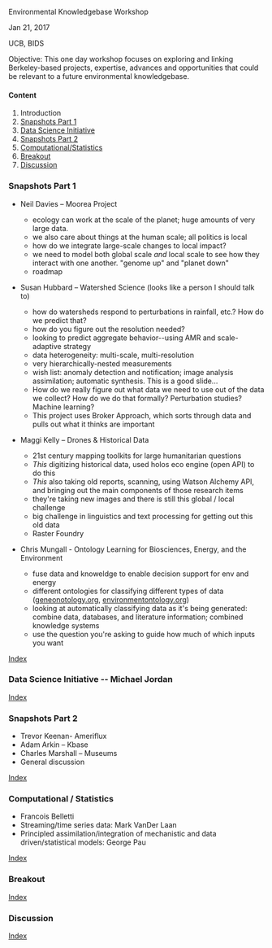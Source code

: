 Environmental Knowledgebase Workshop

Jan 21, 2017

UCB, BIDS

Objective: This one day workshop focuses on exploring and linking
Berkeley-based projects, expertise, advances and opportunities that could be
relevant to a future environmental knowledgebase. 


#### <a name="top">Content
1. Introduction
2. [Snapshots Part 1](#snap1)
3. [Data Science Initiative](#ds)
4. [Snapshots Part 2](#snap2)
5. [Computational/Statistics](#stats)
6. [Breakout](#breakout)
7. [Discussion](#discussion)


### <a name="snap1">Snapshots Part 1
* Neil Davies – Moorea Project
  - ecology can work at the scale of the planet; huge amounts of very large
    data.
  - we also care about things at the human scale; all politics is local
  - how do we integrate large-scale changes to local impact?
  - we need to model both global scale _and_ local scale to see how they
    interact with one another. "genome up" and "planet down"
  - roadmap

* Susan Hubbard – Watershed Science (looks like a person I should talk to)
  - how do watersheds respond to perturbations in rainfall, etc.? How do we
    predict that?
  - how do you figure out the resolution needed? 
  - looking to predict aggregate behavior--using AMR and scale-adaptive
    strategy
  - data heterogeneity: multi-scale, multi-resolution
  - very hierarchically-nested measurements
  - wish list: anomaly detection and notification; image analysis
    assimilation; automatic synthesis. This is a good slide...
  - How do we really figure out what data we need to use out of the data we
    collect? How do we do that formally? Perturbation studies? Machine
    learning?
  - This project uses Broker Approach, which sorts through data and pulls out
    what it thinks are important

* Maggi Kelly – Drones & Historical Data
  - 21st century mapping toolkits for large humanitarian questions
  - *This* digitizing historical data, used holos eco engine (open API) to do this
  - *This* also taking old reports, scanning, using Watson Alchemy API, and bringing
    out the main components of those research items
  - they're taking new images and there is still this global / local challenge
  - big challenge in linguistics and text processing for getting out this old
    data
  - Raster Foundry

* Chris Mungall - Ontology Learning for Biosciences, Energy, and the Environment
  - fuse data and knoweldge to enable decision support for env and energy
  - different ontologies for classifying different types of data
    ([geneonotology.org](http://www.geneonotology.org),
     [environmentontology.org](http://www.environmentontology.org))
  - looking at automatically classifying data as it's being generated: combine
    data, databases, and literature information; combined knowledge systems
  - use the question you're asking to guide how much of which inputs you want

[Index](#top)


### <a name="ds">Data Science Initiative -- Michael Jordan

[Index](#top)


### <a name="snap2">Snapshots Part 2
* Trevor Keenan- Ameriflux 
* Adam Arkin – Kbase
* Charles Marshall – Museums
* General discussion 


[Index](#top)

### <a name="stats">Computational / Statistics
* Francois Belletti
* Streaming/time series data: Mark VanDer Laan 
* Principled assimilation/integration of mechanistic and data driven/statistical
models: George Pau

[Index](#top)


### <a name="breakout">Breakout

[Index](#top)


### <a name="discussion">Discussion

[Index](#top)
